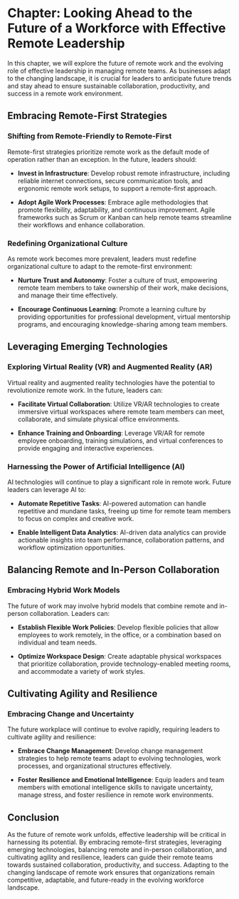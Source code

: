 Chapter: Looking Ahead to the Future of a Workforce with Effective Remote Leadership
====================================================================================

In this chapter, we will explore the future of remote work and the evolving role of effective leadership in managing remote teams. As businesses adapt to the changing landscape, it is crucial for leaders to anticipate future trends and stay ahead to ensure sustainable collaboration, productivity, and success in a remote work environment.

Embracing Remote-First Strategies
---------------------------------

### Shifting from Remote-Friendly to Remote-First

Remote-first strategies prioritize remote work as the default mode of operation rather than an exception. In the future, leaders should:

* **Invest in Infrastructure**: Develop robust remote infrastructure, including reliable internet connections, secure communication tools, and ergonomic remote work setups, to support a remote-first approach.

* **Adopt Agile Work Processes**: Embrace agile methodologies that promote flexibility, adaptability, and continuous improvement. Agile frameworks such as Scrum or Kanban can help remote teams streamline their workflows and enhance collaboration.

### Redefining Organizational Culture

As remote work becomes more prevalent, leaders must redefine organizational culture to adapt to the remote-first environment:

* **Nurture Trust and Autonomy**: Foster a culture of trust, empowering remote team members to take ownership of their work, make decisions, and manage their time effectively.

* **Encourage Continuous Learning**: Promote a learning culture by providing opportunities for professional development, virtual mentorship programs, and encouraging knowledge-sharing among team members.

Leveraging Emerging Technologies
--------------------------------

### Exploring Virtual Reality (VR) and Augmented Reality (AR)

Virtual reality and augmented reality technologies have the potential to revolutionize remote work. In the future, leaders can:

* **Facilitate Virtual Collaboration**: Utilize VR/AR technologies to create immersive virtual workspaces where remote team members can meet, collaborate, and simulate physical office environments.

* **Enhance Training and Onboarding**: Leverage VR/AR for remote employee onboarding, training simulations, and virtual conferences to provide engaging and interactive experiences.

### Harnessing the Power of Artificial Intelligence (AI)

AI technologies will continue to play a significant role in remote work. Future leaders can leverage AI to:

* **Automate Repetitive Tasks**: AI-powered automation can handle repetitive and mundane tasks, freeing up time for remote team members to focus on complex and creative work.

* **Enable Intelligent Data Analytics**: AI-driven data analytics can provide actionable insights into team performance, collaboration patterns, and workflow optimization opportunities.

Balancing Remote and In-Person Collaboration
--------------------------------------------

### Embracing Hybrid Work Models

The future of work may involve hybrid models that combine remote and in-person collaboration. Leaders can:

* **Establish Flexible Work Policies**: Develop flexible policies that allow employees to work remotely, in the office, or a combination based on individual and team needs.

* **Optimize Workspace Design**: Create adaptable physical workspaces that prioritize collaboration, provide technology-enabled meeting rooms, and accommodate a variety of work styles.

Cultivating Agility and Resilience
----------------------------------

### Embracing Change and Uncertainty

The future workplace will continue to evolve rapidly, requiring leaders to cultivate agility and resilience:

* **Embrace Change Management**: Develop change management strategies to help remote teams adapt to evolving technologies, work processes, and organizational structures effectively.

* **Foster Resilience and Emotional Intelligence**: Equip leaders and team members with emotional intelligence skills to navigate uncertainty, manage stress, and foster resilience in remote work environments.

Conclusion
----------

As the future of remote work unfolds, effective leadership will be critical in harnessing its potential. By embracing remote-first strategies, leveraging emerging technologies, balancing remote and in-person collaboration, and cultivating agility and resilience, leaders can guide their remote teams towards sustained collaboration, productivity, and success. Adapting to the changing landscape of remote work ensures that organizations remain competitive, adaptable, and future-ready in the evolving workforce landscape.
